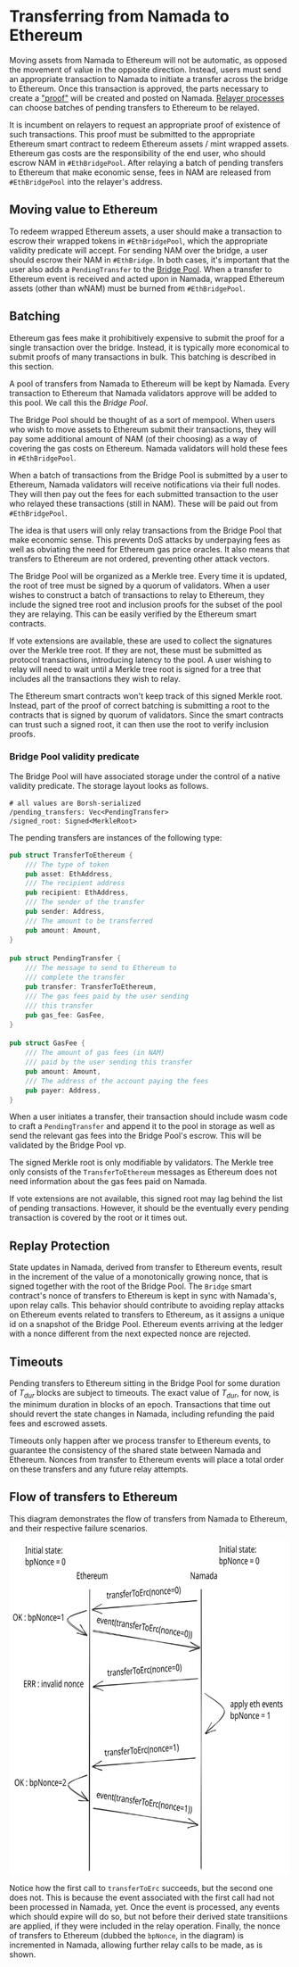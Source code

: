 # Transferring from Namada to Ethereum

Moving assets from Namada to Ethereum will not be automatic, as opposed the
movement of value in the opposite direction. Instead, users must send an
appropriate transaction to Namada to initiate a transfer across the bridge
to Ethereum. Once this transaction is approved, the parts necessary to create
a ["proof"](proofs.md) will be created and posted on Namada. [Relayer processes]
can choose batches of pending transfers to Ethereum to be relayed.

[Relayer processes]: proofs.md#namada-bridge-relayers

It is incumbent on relayers to request an appropriate proof of existence of
such transactions. This proof must be submitted to the appropriate Ethereum smart
contract to redeem Ethereum assets / mint wrapped assets. Ethereum gas costs are
the responsibility of the end user, who should escrow NAM in `#EthBridgePool`.
After relaying a batch of pending transfers to Ethereum that make economic sense,
fees in NAM are released from `#EthBridgePool` into the relayer's address.

## Moving value to Ethereum

To redeem wrapped Ethereum assets, a user should make a transaction to escrow
their wrapped tokens in `#EthBridgePool`, which the appropriate validity predicate
will accept. For sending NAM over the bridge, a user should escrow their NAM in
`#EthBridge`. In both cases, it's important that the user also adds a
`PendingTransfer` to the [Bridge Pool](#bridge-pool-validity-predicate).
When a transfer to Ethereum event is received and acted upon in Namada,
wrapped Ethereum assets (other than wNAM) must be burned from `#EthBridgePool`.

## Batching

Ethereum gas fees make it prohibitively expensive to submit
the proof for a single transaction over the bridge. Instead, it is typically
more economical to submit proofs of many transactions in bulk. This batching
is described in this section.

A pool of transfers from Namada to Ethereum will be kept by Namada. Every
transaction to Ethereum that Namada validators approve will be added to this
pool. We call this the _Bridge Pool_.

The Bridge Pool should be thought of as a sort of mempool. When users who
wish to move assets to Ethereum submit their transactions, they will pay some
additional amount of NAM (of their choosing) as a way of covering the gas
costs on Ethereum. Namada validators will hold these fees in `#EthBridgePool`.

When a batch of transactions from the Bridge Pool is submitted by a user to
Ethereum, Namada validators will receive notifications via their full nodes.
They will then pay out the fees for each submitted transaction to the user who
relayed these transactions (still in NAM). These will be paid out from
`#EthBridgePool`.

The idea is that users will only relay transactions from the Bridge Pool
that make economic sense. This prevents DoS attacks by underpaying fees as
well as obviating the need for Ethereum gas price oracles. It also means
that transfers to Ethereum are not ordered, preventing other attack vectors.

The Bridge Pool will be organized as a Merkle tree. Every time it is updated,
the root of tree must be signed by a quorum of validators. When a user
wishes to construct a batch of transactions to relay to Ethereum, they
include the signed tree root and inclusion proofs for the subset of the pool
they are relaying. This can be easily verified by the Ethereum smart contracts.

If vote extensions are available, these are used to collect the signatures
over the Merkle tree root. If they are not, these must be submitted as protocol
transactions, introducing latency to the pool. A user wishing to relay will
need to wait until a Merkle tree root is signed for a tree that
includes all the transactions they wish to relay.

The Ethereum smart contracts won't keep track of this signed Merkle root. 
Instead, part of the proof of correct batching is submitting a root to the 
contracts that is signed by quorum of validators. Since the smart contracts 
can trust such a signed root, it can then use the root to verify inclusion 
proofs.

### Bridge Pool validity predicate

The Bridge Pool will have associated storage under the control of a native 
validity predicate. The storage layout looks as follows.

```
# all values are Borsh-serialized
/pending_transfers: Vec<PendingTransfer>
/signed_root: Signed<MerkleRoot>
```

The pending transfers are instances of the following type:
```rust
pub struct TransferToEthereum {
    /// The type of token
    pub asset: EthAddress,
    /// The recipient address
    pub recipient: EthAddress,
    /// The sender of the transfer
    pub sender: Address,
    /// The amount to be transferred
    pub amount: Amount,
}

pub struct PendingTransfer {
    /// The message to send to Ethereum to 
    /// complete the transfer
    pub transfer: TransferToEthereum,
    /// The gas fees paid by the user sending
    /// this transfer
    pub gas_fee: GasFee,
}

pub struct GasFee {
    /// The amount of gas fees (in NAM)
    /// paid by the user sending this transfer
    pub amount: Amount,
    /// The address of the account paying the fees
    pub payer: Address,
}
```
When a user initiates a transfer, their transaction should include wasm code
to craft a `PendingTransfer` and append it to the pool in storage as well as 
send the relevant gas fees into the Bridge Pool's escrow. This will be 
validated by the Bridge Pool vp. 

The signed Merkle root is only modifiable by validators. The Merkle tree 
only consists of the `TransferToEthereum` messages as Ethereum does not need 
information about the gas fees paid on Namada. 

If vote extensions are not available, this signed root may lag behind the 
list of pending transactions. However, it should be the eventually every 
pending transaction is covered by the root or it times out.

## Replay Protection

State updates in Namada, derived from transfer to Ethereum events, result in
the increment of the value of a monotonically growing nonce, that is signed
together with the root of the Bridge Pool. The `Bridge` smart contract's nonce
of transfers to Ethereum is kept in sync with Namada's, upon relay calls. This
behavior should contribute to avoiding replay attacks on Ethereum events related
to transfers to Ethereum, as it assigns a unique id on a snapshot of the Bridge
Pool. Ethereum events arriving at the ledger with a nonce different from the next
expected nonce are rejected.

## Timeouts

Pending transfers to Ethereum sitting in the Bridge Pool for some duration of
$T_{dur}$ blocks are subject to timeouts. The exact value of $T_{dur}$, for
now, is the minimum duration in blocks of an epoch. Transactions that time out
should revert the state changes in Namada, including refunding the paid fees
and escrowed assets.

Timeouts only happen after we process transfer to Ethereum events, to guarantee
the consistency of the shared state between Namada and Ethereum. Nonces from
transfer to Ethereum events will place a total order on these transfers and
any future relay attempts.

## Flow of transfers to Ethereum

This diagram demonstrates the flow of transfers from Namada to Ethereum, and
their respective failure scenarios.

<img
  src="images/transfer-to-eth-flow.svg"
  alt="block space allocator tx bins"
  height="600"
  width="700"
  style="display: block; margin: 0 auto" />

Notice how the first call to `transferToErc` succeeds, but the second one
does not. This is because the event associated with the first call had
not been processed in Namada, yet. Once the event is processed, any events
which should expire will do so, but not before their derived state transitiions
are applied, if they were included in the relay operation. Finally, the nonce of
transfers to Ethereum (dubbed the `bpNonce`, in the diagram) is incremented in
Namada, allowing further relay calls to be made, as is shown.
